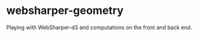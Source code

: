 websharper-geometry
===================

Playing with WebSharper-d3 and computations on the front and back end.
